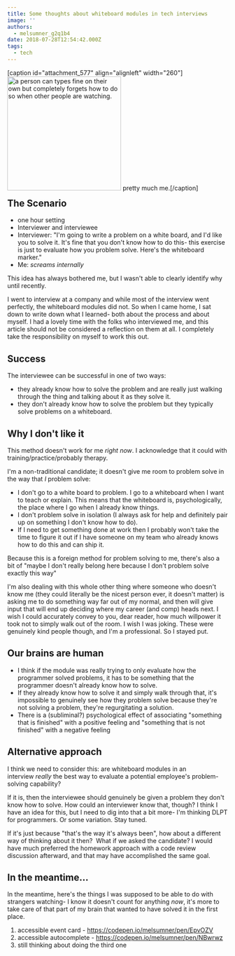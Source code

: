 ```yaml
---
title: Some thoughts about whiteboard modules in tech interviews
image: ''
authors:
  - melsumner_g2q1b4
date: 2018-07-28T12:54:42.000Z
tags:
  - tech
---
```

[caption id="attachment_577" align="alignleft" width="260"]<a href="http://www.melsumner.com/blog/wp-content/uploads/2018/07/2018-07-23-13.22.31.jpg"><img class=" wp-image-577" src="http://www.melsumner.com/blog/wp-content/uploads/2018/07/2018-07-23-13.22.31-300x300.jpg" alt="a person can types fine on their own but completely forgets how to do so when other people are watching." width="260" height="260" /></a> pretty much me.[/caption]
<h2 style="margin-top: 0 !important;">The Scenario</h2>
<ul>
 	<li>one hour setting</li>
 	<li>Interviewer and interviewee</li>
 	<li>Interviewer: "I'm going to write a problem on a white board, and I'd like you to solve it. It's fine that you don't know how to do this- this exercise is just to evaluate how you problem solve. Here's the whiteboard marker."</li>
 	<li>Me: <em>screams internally</em></li>
</ul>
<p>This idea has always bothered me, but I wasn't able to clearly identify why until recently.</p>
<p>I went to interview at a company and while most of the interview went perfectly, the whiteboard modules did not. So when I came home, I sat down to write down what I learned- both about the process and about myself. I had a lovely time with the folks who interviewed me, and this article should not be considered a reflection on them at all. I completely take the responsibility on myself to work this out.</p>
<h2><a id="user-content-success" class="anchor" href="https://gist.github.com/MelSumner/fa5c06a9496a8a97c2c8d80e2d11d1ca#success" aria-hidden="true"></a>Success</h2>
The interviewee can be successful in one of two ways:
<ul>
 	<li>they already know how to solve the problem and are really just walking through the thing and talking about it as they solve it.</li>
 	<li>they don't already know how to solve the problem but they typically solve problems on a whiteboard.</li>
</ul>
<h2><a id="user-content-why-i-dont-like-it" class="anchor" href="https://gist.github.com/MelSumner/fa5c06a9496a8a97c2c8d80e2d11d1ca#why-i-dont-like-it" aria-hidden="true"></a>Why I don't like it</h2>
This method doesn't work for me <em>right now</em>. I acknowledge that it could with training/practice/probably therapy.

I'm a non-traditional candidate; it doesn't give me room to problem solve in the way that <em>I</em> problem solve:
<ul>
 	<li>I don't go to a white board to problem. I go to a whiteboard when I want to teach or explain. This means that the whiteboard is, psychologically, the place where I go when I already know things.</li>
 	<li>I don't problem solve in isolation (I always ask for help and definitely pair up on something I don't know how to do).</li>
 	<li>If I need to get something done at work then I probably won't take the time to figure it out if I have someone on my team who already knows how to do this and can ship it.</li>
</ul>
Because this is a foreign method for problem solving to me, there's also a bit of "maybe I don't really belong here because I don't problem solve exactly this way"

I'm also dealing with this whole other thing where someone who doesn't know me (they could literally be the nicest person ever, it doesn't matter) is asking me to do something way far out of my normal, and then will give input that will end up deciding where my career (and comp) heads next. I wish I could accurately convey to you, dear reader, how much willpower it took not to simply walk out of the room. I wish I was joking. These were genuinely kind people though, and I'm a professional. So I stayed put.
<h2><a id="user-content-our-brains-are-human" class="anchor" href="https://gist.github.com/MelSumner/fa5c06a9496a8a97c2c8d80e2d11d1ca#our-brains-are-human" aria-hidden="true"></a>Our brains are human</h2>
<ul>
 	<li>I think if the module was really trying to only evaluate how the programmer solved problems, it has to be something that the programmer doesn't already know how to solve.</li>
 	<li>If they already know how to solve it and simply walk through that, it's impossible to genuinely see how they problem solve because they're not solving a problem, they're regurgitating a solution.</li>
 	<li>There is a (subliminal?) psychological effect of associating "something that is finished" with a positive feeling and "something that is not finished" with a negative feeling</li>
</ul>
<h2><a id="user-content-alternative-approach" class="anchor" href="https://gist.github.com/MelSumner/fa5c06a9496a8a97c2c8d80e2d11d1ca#alternative-approach" aria-hidden="true"></a>Alternative approach</h2>
I think we need to consider this: are whiteboard modules in an interview <em>really</em> the best way to evaluate a potential employee's problem-solving capability?

If it is, then the interviewee should genuinely be given a problem they don't know how to solve. How could an interviewer know that, though? I think I have an idea for this, but I need to dig into that a bit more- I'm thinking DLPT for programmers. Or some variation. Stay tuned.

If it's just because "that's the way it's always been", how about a different way of thinking about it then?  What if we asked the candidate? I would have much preferred the homework approach with a code review discussion afterward, and that may have accomplished the same goal.
<h2>In the meantime...</h2>
In the meantime, here's the things I was supposed to be able to do with strangers watching- I know it doesn't count for anything <em>now</em>, it's more to take care of that part of my brain that wanted to have solved it in the first place.
<ol>
 	<li>accessible event card - <a href="https://codepen.io/melsumner/pen/EpvOZV">https://codepen.io/melsumner/pen/EpvOZV</a></li>
 	<li>accessible autocomplete - <a href="https://codepen.io/melsumner/pen/NBwrwz">https://codepen.io/melsumner/pen/NBwrwz</a></li>
 	<li>still thinking about doing the third one</li>
</ol>
&nbsp;